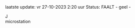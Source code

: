 laatste update: 
vr 27-10-2023  2:20   uur 
Status: FAALT - geel - 
<div class="service R">J</div><div class="service Y">microstation</div>